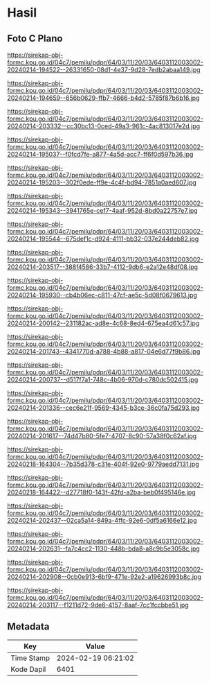 # Hasil

## Foto C Plano

https://sirekap-obj-formc.kpu.go.id/04c7/pemilu/pdpr/64/03/11/20/03/6403112003002-20240214-194522--26331650-08d1-4e37-9d28-7edb2abaa149.jpg

https://sirekap-obj-formc.kpu.go.id/04c7/pemilu/pdpr/64/03/11/20/03/6403112003002-20240214-194659--656b0629-ffb7-4666-b4d2-5785f87b6b16.jpg

https://sirekap-obj-formc.kpu.go.id/04c7/pemilu/pdpr/64/03/11/20/03/6403112003002-20240214-203332--cc30bc13-0ced-49a3-961c-4ac813017e2d.jpg

https://sirekap-obj-formc.kpu.go.id/04c7/pemilu/pdpr/64/03/11/20/03/6403112003002-20240214-195037--f0fcd7fe-a877-4a5d-acc7-ff6f0d597b36.jpg

https://sirekap-obj-formc.kpu.go.id/04c7/pemilu/pdpr/64/03/11/20/03/6403112003002-20240214-195203--302f0ede-ff9e-4c4f-bd94-7851a0aed607.jpg

https://sirekap-obj-formc.kpu.go.id/04c7/pemilu/pdpr/64/03/11/20/03/6403112003002-20240214-195343--3941765e-cef7-4aaf-952d-8bd0a22757e7.jpg

https://sirekap-obj-formc.kpu.go.id/04c7/pemilu/pdpr/64/03/11/20/03/6403112003002-20240214-195544--675def1c-d924-4111-bb32-037e244deb82.jpg

https://sirekap-obj-formc.kpu.go.id/04c7/pemilu/pdpr/64/03/11/20/03/6403112003002-20240214-203517--388f4586-33b7-4112-9db6-e2a12e48df08.jpg

https://sirekap-obj-formc.kpu.go.id/04c7/pemilu/pdpr/64/03/11/20/03/6403112003002-20240214-195930--cb4b06ec-c811-47cf-ae5c-5d08f0679613.jpg

https://sirekap-obj-formc.kpu.go.id/04c7/pemilu/pdpr/64/03/11/20/03/6403112003002-20240214-200142--231182ac-ad8e-4c68-8ed4-675ea4d61c57.jpg

https://sirekap-obj-formc.kpu.go.id/04c7/pemilu/pdpr/64/03/11/20/03/6403112003002-20240214-201743--4341770d-a788-4b88-a817-04e6d77f9b86.jpg

https://sirekap-obj-formc.kpu.go.id/04c7/pemilu/pdpr/64/03/11/20/03/6403112003002-20240214-200737--d517f7a1-748c-4b06-970d-c780dc502415.jpg

https://sirekap-obj-formc.kpu.go.id/04c7/pemilu/pdpr/64/03/11/20/03/6403112003002-20240214-201336--cec6e21f-9569-4345-b3ce-36c0fa75d293.jpg

https://sirekap-obj-formc.kpu.go.id/04c7/pemilu/pdpr/64/03/11/20/03/6403112003002-20240214-201617--74d47b80-5fe7-4707-8c90-57a38f0c62af.jpg

https://sirekap-obj-formc.kpu.go.id/04c7/pemilu/pdpr/64/03/11/20/03/6403112003002-20240218-164304--7b35d378-c31e-404f-92e0-9779aedd7131.jpg

https://sirekap-obj-formc.kpu.go.id/04c7/pemilu/pdpr/64/03/11/20/03/6403112003002-20240218-164422--d27718f0-143f-42fd-a2ba-beb0f495146e.jpg

https://sirekap-obj-formc.kpu.go.id/04c7/pemilu/pdpr/64/03/11/20/03/6403112003002-20240214-202437--02ca5a14-849a-4ffc-92e6-0df5a6166e12.jpg

https://sirekap-obj-formc.kpu.go.id/04c7/pemilu/pdpr/64/03/11/20/03/6403112003002-20240214-202631--fa7c4cc2-1130-448b-bda8-a8c9b5e3058c.jpg

https://sirekap-obj-formc.kpu.go.id/04c7/pemilu/pdpr/64/03/11/20/03/6403112003002-20240214-202908--0cb0e913-6bf9-471e-92e2-a19626993b8c.jpg

https://sirekap-obj-formc.kpu.go.id/04c7/pemilu/pdpr/64/03/11/20/03/6403112003002-20240214-203117--f1211d72-9de6-4157-8aaf-7cc1fccbbe51.jpg


## Metadata

| Key        | Value               |
| ---------- | ------------------- |
| Time Stamp | 2024-02-19 06:21:02 |
| Kode Dapil | 6401                |



